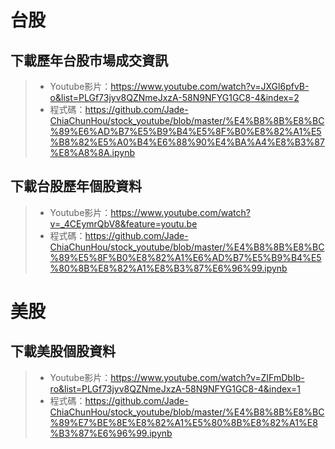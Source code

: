 # 台股
## 下載歷年台股市場成交資訊
> - Youtube影片：https://www.youtube.com/watch?v=JXGl6pfvB-o&list=PLGf73jyv8QZNmeJxzA-58N9NFYG1GC8-4&index=2
> - 程式碼：https://github.com/Jade-ChiaChunHou/stock_youtube/blob/master/%E4%B8%8B%E8%BC%89%E6%AD%B7%E5%B9%B4%E5%8F%B0%E8%82%A1%E5%B8%82%E5%A0%B4%E6%88%90%E4%BA%A4%E8%B3%87%E8%A8%8A.ipynb

## 下載台股歷年個股資料
> - Youtube影片：https://www.youtube.com/watch?v=_4CEymrQbV8&feature=youtu.be
> - 程式碼：https://github.com/Jade-ChiaChunHou/stock_youtube/blob/master/%E4%B8%8B%E8%BC%89%E5%8F%B0%E8%82%A1%E6%AD%B7%E5%B9%B4%E5%80%8B%E8%82%A1%E8%B3%87%E6%96%99.ipynb

# 美股
## 下載美股個股資料
> - Youtube影片：https://www.youtube.com/watch?v=ZIFmDbIb-ro&list=PLGf73jyv8QZNmeJxzA-58N9NFYG1GC8-4&index=1
> - 程式碼：https://github.com/Jade-ChiaChunHou/stock_youtube/blob/master/%E4%B8%8B%E8%BC%89%E7%BE%8E%E8%82%A1%E5%80%8B%E8%82%A1%E8%B3%87%E6%96%99.ipynb
